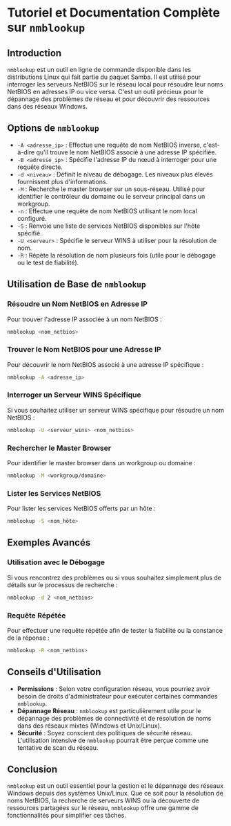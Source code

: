 # Tutoriel et Documentation Complète sur `nmblookup`

## Introduction

`nmblookup` est un outil en ligne de commande disponible dans les distributions Linux qui fait partie du paquet Samba. Il est utilisé pour interroger les serveurs NetBIOS sur le réseau local pour résoudre leur noms NetBIOS en adresses IP ou vice versa. C'est un outil précieux pour le dépannage des problèmes de réseau et pour découvrir des ressources dans des réseaux Windows.

## Options de `nmblookup`

- `-A <adresse_ip>` : Effectue une requête de nom NetBIOS inverse, c'est-à-dire qu'il trouve le nom NetBIOS associé à une adresse IP spécifiée.
- `-B <adresse_ip>` : Spécifie l'adresse IP du nœud à interroger pour une requête directe.
- `-d <niveau>` : Définit le niveau de débogage. Les niveaux plus élevés fournissent plus d'informations.
- `-M` : Recherche le master browser sur un sous-réseau. Utilisé pour identifier le contrôleur du domaine ou le serveur principal dans un workgroup.
- `-n` : Effectue une requête de nom NetBIOS utilisant le nom local configuré.
- `-S` : Renvoie une liste de services NetBIOS disponibles sur l'hôte spécifié.
- `-U <serveur>` : Spécifie le serveur WINS à utiliser pour la résolution de nom.
- `-R` : Répète la résolution de nom plusieurs fois (utile pour le débogage ou le test de fiabilité).

## Utilisation de Base de `nmblookup`

### Résoudre un Nom NetBIOS en Adresse IP

Pour trouver l'adresse IP associée à un nom NetBIOS :

```bash
nmblookup <nom_netbios>
```

### Trouver le Nom NetBIOS pour une Adresse IP

Pour découvrir le nom NetBIOS associé à une adresse IP spécifique :

```bash
nmblookup -A <adresse_ip>
```

### Interroger un Serveur WINS Spécifique

Si vous souhaitez utiliser un serveur WINS spécifique pour résoudre un nom NetBIOS :

```bash
nmblookup -U <serveur_wins> <nom_netbios>
```

### Rechercher le Master Browser

Pour identifier le master browser dans un workgroup ou domaine :

```bash
nmblookup -M <workgroup/domaine>
```

### Lister les Services NetBIOS

Pour lister les services NetBIOS offerts par un hôte :

```bash
nmblookup -S <nom_hôte>
```

## Exemples Avancés

### Utilisation avec le Débogage

Si vous rencontrez des problèmes ou si vous souhaitez simplement plus de détails sur le processus de recherche :

```bash
nmblookup -d 2 <nom_netbios>
```

### Requête Répétée

Pour effectuer une requête répétée afin de tester la fiabilité ou la constance de la réponse :

```bash
nmblookup -R <nom_netbios>
```

## Conseils d'Utilisation

- **Permissions** : Selon votre configuration réseau, vous pourriez avoir besoin de droits d'administrateur pour exécuter certaines commandes `nmblookup`.
- **Dépannage Réseau** : `nmblookup` est particulièrement utile pour le dépannage des problèmes de connectivité et de résolution de noms dans des réseaux mixtes (Windows et Unix/Linux).
- **Sécurité** : Soyez conscient des politiques de sécurité réseau. L'utilisation intensive de `nmblookup` pourrait être perçue comme une tentative de scan du réseau.

## Conclusion

`nmblookup` est un outil essentiel pour la gestion et le dépannage des réseaux Windows depuis des systèmes Unix/Linux. Que ce soit pour la résolution de noms NetBIOS, la recherche de serveurs WINS ou la découverte de ressources partagées sur le réseau, `nmblookup` offre une gamme de fonctionnalités pour simplifier ces tâches.